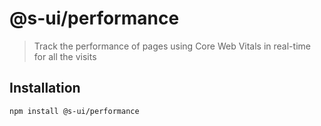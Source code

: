 # @s-ui/performance

> Track the performance of pages using Core Web Vitals in real-time for all the visits

## Installation

```sh
npm install @s-ui/performance
```

## 